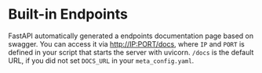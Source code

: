 # Built-in Endpoints

FastAPI automatically generated a endpoints documentation page based on swagger. You can access it via <http://IP:PORT/docs>, where `IP` and `PORT` is defined in your script that starts the server with uvicorn. `/docs` is the default URL, if you did not set `DOCS_URL` in your `meta_config.yaml`.
